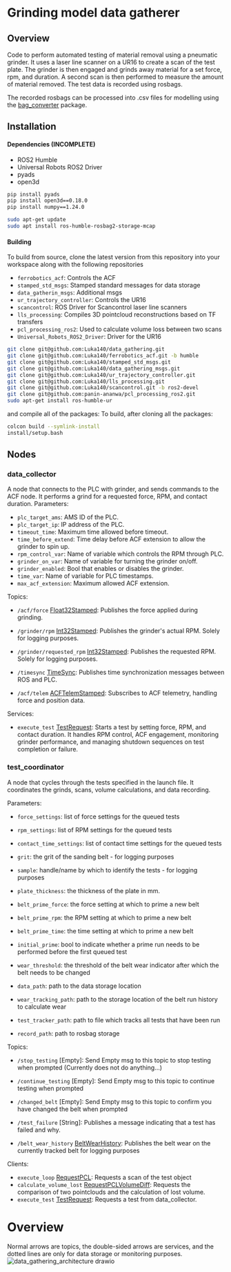 # Grinding model data gatherer

## Overview
Code to perform automated testing of material removal using a pneumatic grinder. 
It uses a laser line scanner on a UR16 to create a scan of the test plate. The grinder is then engaged and grinds away material for a set force, rpm, and duration. A second scan is then performed to measure the amount of material removed. The test data is recorded using rosbags.

The recorded rosbags can be processed into .csv files for modelling using the [bag_converter](https://github.com/Luka140/bag_converter) package. 

## Installation

#### Dependencies (INCOMPLETE)
- ROS2 Humble
- Universal Robots ROS2 Driver
- pyads
- open3d



```bash
pip install pyads
pip install open3d==0.18.0
pip install numpy==1.24.0

sudo apt-get update
sudo apt install ros-humble-rosbag2-storage-mcap
```

#### Building
To build from source, clone the latest version from this repository into your workspace along with the following repositories

- `ferrobotics_acf`: Controls the ACF
- `stamped_std_msgs`: Stamped standard messages for data storage
- `data_gatherin_msgs`: Additional msgs
- `ur_trajectory_controller`: Controls the UR16
- `scancontrol`: ROS Driver for Scancontrol laser line scanners
- `lls_processing`: Compiles 3D pointcloud reconstructions based on TF transfers
- `pcl_processing_ros2`: Used to calculate volume loss between two scans
- `Universal_Robots_ROS2_Driver`: Driver for the UR16

```bash
git clone git@github.com:Luka140/data_gathering.git
git clone git@github.com:Luka140/ferrobotics_acf.git -b humble
git clone git@github.com:Luka140/stamped_std_msgs.git
git clone git@github.com:Luka140/data_gathering_msgs.git
git clone git@github.com:Luka140/ur_trajectory_controller.git
git clone git@github.com:Luka140/lls_processing.git
git clone git@github.com:Luka140/scancontrol.git -b ros2-devel
git clone git@github.com:panin-ananwa/pcl_processing_ros2.git
sudo apt-get install ros-humble-ur
```
and compile all of the packages:
To build, after cloning all the packages:
```bash
colcon build --symlink-install
install/setup.bash
```


## Nodes
### data_collector
A node that connects to the PLC with grinder, and sends commands to the ACF node. It performs a grind for a requested force, RPM, and contact duration.
Parameters:
- `plc_target_ams`: AMS ID of the PLC.
- `plc_target_ip`: IP address of the PLC.
- `timeout_time`: Maximum time allowed before timeout.
- `time_before_extend`: Time delay before ACF extension to allow the grinder to spin up.
- `rpm_control_var`: Name of variable which controls the RPM through PLC.
- `grinder_on_var`: Name of variable for turning the grinder on/off.
- `grinder_enabled`: Bool that enables or disables the grinder.
- `time_var`: Name of variable for PLC timestamps.
- `max_acf_extension`: Maximum allowed ACF extension.

Topics:
- `/acf/force` [Float32Stamped](https://github.com/Luka140/stamped_std_msgs/blob/main/msg/Float32Stamped.msg): Publishes the force applied during grinding.
- `/grinder/rpm` [Int32Stamped](https://github.com/Luka140/stamped_std_msgs/blob/main/msg/Int32Stamped.msg): Publishes the grinder's actual RPM. Solely for logging purposes.
- `/grinder/requested_rpm` [Int32Stamped](https://github.com/Luka140/stamped_std_msgs/blob/main/msg/Int32Stamped.msg): Publishes the requested RPM. Solely for logging purposes.
- `/timesync` [TimeSync](https://github.com/Luka140/stamped_std_msgs/blob/main/msg/TimeSync.msg): Publishes time synchronization messages between ROS and PLC.

 - `/acf/telem` [ACFTelemStamped](https://github.com/Luka140/ferrobotics_acf/blob/humble/msg/ACFTelemStamped.msg): Subscribes to ACF telemetry, handling force and position data.

Services:
- `execute_test` [TestRequest](https://github.com/Luka140/data_gathering_msgs/blob/main/srv/TestRequest.srv): Starts a test by setting force, RPM, and contact duration. It handles RPM control, ACF engagement, monitoring grinder performance, and managing shutdown sequences on test completion or failure.


### test_coordinator
A node that cycles through the tests specified in the launch file. It coordinates the grinds, scans, volume calculations, and data recording. 

Parameters:
- `force_settings`: list of force settings for the queued tests
- `rpm_settings`: list of RPM settings for the queued tests
- `contact_time_settings`: list of contact time settings for the queued tests
- `grit`: the grit of the sanding belt - for logging purposes
- `sample`: handle/name by which to identify the tests - for logging purposes
- `plate_thickness`: the thickness of the plate in mm. 

- `belt_prime_force`: the force setting at which to prime a new belt
- `belt_prime_rpm`: the RPM setting at which to prime a new belt
- `belt_prime_time`: the time setting at which to prime a new belt
- `initial_prime`: bool to indicate whether a prime run needs to be performed before the first queued test
- `wear_threshold`: the threshold of the belt wear indicator after which the belt needs to be changed

- `data_path`: path to the data storage location
- `wear_tracking_path`: path to the storage location of the belt run history to calculate wear
- `test_tracker_path`: path to file which tracks all tests that have been run
- `record_path`: path to rosbag storage


Topics:
- `/stop_testing` [Empty]: Send Empty msg to this topic to stop testing when prompted (Currently does not do anything...)
- `/continue_testing` [Empty]: Send Empty msg to this topic to continue testing when prompted
- `/changed_belt` [Empty]: Send Empty msg to this topic to confirm you have changed the belt when prompted

- `/test_failure` [String]: Publishes a message indicating that a test has failed and why.
- `/belt_wear_history` [BeltWearHistory](https://github.com/Luka140/data_gathering_msgs/blob/main/msg/BeltWearHistory.msg): Publishes the belt wear on the currently tracked belt for logging purposes
  
Clients:
- `execute_loop` [RequestPCL](https://github.com/Luka140/data_gathering_msgs/blob/main/srv/RequestPCL.srv): Requests a scan of the test object
- `calculate_volume_lost` [RequestPCLVolumeDiff](https://github.com/Luka140/data_gathering_msgs/blob/main/srv/RequestPCLVolumeDiff.srv): Requests the comparison of two pointclouds and the calculation of lost volume.
- `execute_test` [TestRequest](https://github.com/Luka140/data_gathering_msgs/blob/main/srv/TestRequest.srv): Requests a test from data_collector.

# Overview
Normal arrows are topics, the double-sided arrows are services, and the dotted lines are only for data storage or monitoring purposes. 
![data_gathering_architecture drawio](https://github.com/user-attachments/assets/81f2189e-e6ac-4c56-98fc-8f3556a72aa4)

